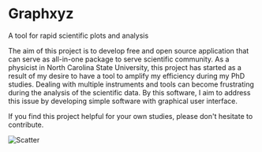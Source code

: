 # Graphxyz
A tool for rapid scientific plots and analysis

The aim of this project is to develop free and open source application that can serve as all-in-one package to serve scientific community. As a physicist in North Carolina State University, this project has started as a result of my desire to have a tool to amplify my efficiency during my PhD studies. Dealing with multiple instruments and tools can become frustrating during the analysis of the scientific data. By this software, I aim to address this issue by developing simple software with graphical user interface.

If you find this project helpful for your own studies, please don't hesitate to contribute.

![Scatter](/../screenshots/screenshots/PlotScatter.png)
